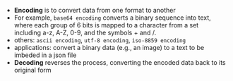 - **Encoding** is to convert data from one format to another
- For example, `base64 encoding` converts a binary sequence into text, where each group of 6 bits is mapped to a character from a set including a-z, A-Z, 0-9, and the symbols + and /.
- others: `ascii encoding`, `utf-8 encoding`, `iso-8859 encoding`
- applications: convert a binary data (e.g., an image) to a text to be imbeded in a json file
- **Decoding** reverses the process, converting the encoded data back to its original form




